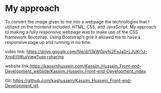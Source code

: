 # My approach 
To convert the image given to me into a webpage the technologies that I utilized on the frontend included: HTML, CSS, and JavaScript. 
My approach to making a fully responsive webpage was to make use of the CSS framework Bootstrap. 
Using Bootstrap’s grid it allowed me to have a responsive page up and running in no time.

video link: https://drive.google.com/file/d/13kWGpyhi2FsJaD-LJUKr1J-XnoEt5t6u/view?usp=sharing

website link:https://kassimhussein.com/Kassim_Hussein_Front-end-Development_website/Kassim_Hussein_Front-end-Development_index

Git: https://github.com/kashussein/Kassim_Hussein_Front-end-Development_git
